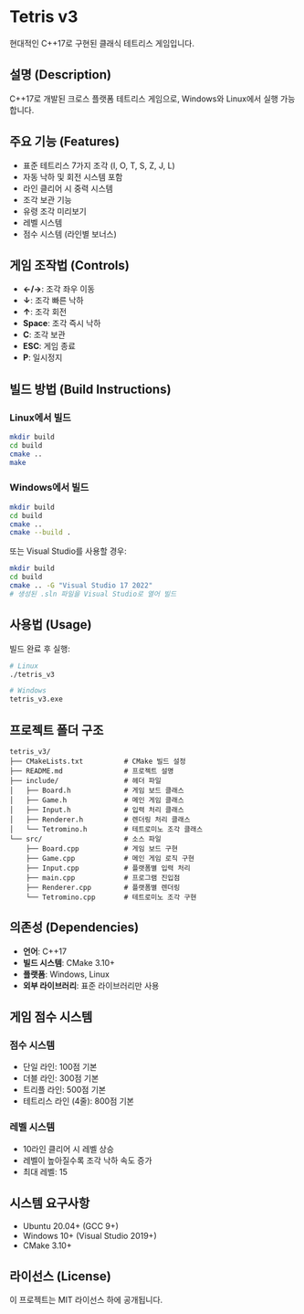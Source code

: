 # Tetris v3

현대적인 C++17로 구현된 클래식 테트리스 게임입니다.

## 설명 (Description)

C++17로 개발된 크로스 플랫폼 테트리스 게임으로, Windows와 Linux에서 실행 가능합니다.

## 주요 기능 (Features)

- 표준 테트리스 7가지 조각 (I, O, T, S, Z, J, L)
- 자동 낙하 및 회전 시스템 포함
- 라인 클리어 시 중력 시스템
- 조각 보관 기능
- 유령 조각 미리보기
- 레벨 시스템
- 점수 시스템 (라인별 보너스)

## 게임 조작법 (Controls)

- **←/→**: 조각 좌우 이동
- **↓**: 조각 빠른 낙하
- **↑**: 조각 회전
- **Space**: 조각 즉시 낙하
- **C**: 조각 보관
- **ESC**: 게임 종료
- **P**: 일시정지

## 빌드 방법 (Build Instructions)

### Linux에서 빌드

```bash
mkdir build
cd build
cmake ..
make
```

### Windows에서 빌드

```bash
mkdir build
cd build
cmake ..
cmake --build .
```

또는 Visual Studio를 사용할 경우:

```bash
mkdir build
cd build
cmake .. -G "Visual Studio 17 2022"
# 생성된 .sln 파일을 Visual Studio로 열어 빌드
```

## 사용법 (Usage)

빌드 완료 후 실행:

```bash
# Linux
./tetris_v3

# Windows
tetris_v3.exe
```

## 프로젝트 폴더 구조

```
tetris_v3/
├── CMakeLists.txt          # CMake 빌드 설정
├── README.md               # 프로젝트 설명
├── include/                # 헤더 파일
│   ├── Board.h             # 게임 보드 클래스
│   ├── Game.h              # 메인 게임 클래스
│   ├── Input.h             # 입력 처리 클래스
│   ├── Renderer.h          # 렌더링 처리 클래스
│   └── Tetromino.h         # 테트로미노 조각 클래스
└── src/                    # 소스 파일
    ├── Board.cpp           # 게임 보드 구현
    ├── Game.cpp            # 메인 게임 로직 구현
    ├── Input.cpp           # 플랫폼별 입력 처리
    ├── main.cpp            # 프로그램 진입점
    ├── Renderer.cpp        # 플랫폼별 렌더링
    └── Tetromino.cpp       # 테트로미노 조각 구현
```

## 의존성 (Dependencies)

- **언어**: C++17
- **빌드 시스템**: CMake 3.10+
- **플랫폼**: Windows, Linux
- **외부 라이브러리**: 표준 라이브러리만 사용

## 게임 점수 시스템

### 점수 시스템
- 단일 라인: 100점 기본
- 더블 라인: 300점 기본
- 트리플 라인: 500점 기본
- 테트리스 라인 (4줄): 800점 기본

### 레벨 시스템
- 10라인 클리어 시 레벨 상승
- 레벨이 높아질수록 조각 낙하 속도 증가
- 최대 레벨: 15

## 시스템 요구사항

- Ubuntu 20.04+ (GCC 9+)
- Windows 10+ (Visual Studio 2019+)
- CMake 3.10+

## 라이선스 (License)

이 프로젝트는 MIT 라이선스 하에 공개됩니다.